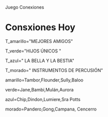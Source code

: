 Juego Conexiones
# Consxiones Hoy #

T_amarillo="MEJORES AMIGOS"

T_verde="HIJOS ÚNICOS  "

T_azul=" LA BELLA Y LA BESTIA"

T_morado=" INSTRUMENTOS DE PERCUSIÓN"

amarillo=Tambor,Flounder,Sully,Baloo

verde=Jane,Bambi,Mulán,Aurora

azul=Chip,Dindon,Lumiere,Sra Potts

morado=Pandero,Gong,Campana, Cencerro